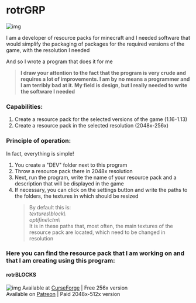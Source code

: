 # rotrGRP
![img](https://cdn.discordapp.com/attachments/808344212839727114/833326509200244766/unknown.png)

I am a developer of resource packs for minecraft and I needed software that would simplify the packaging of packages for the required versions of the game, with the resolution I needed

And so I wrote a program that does it for me

>**I draw your attention to the fact that the program is very crude and requires a lot of improvements.
>I am by no means a programmer and I am terribly bad at it. My field is design, but I really needed to write the software I needed**
### Capabilities:
1.	Create a resource pack for the selected versions of the game (1.16-1.13)
2.	Create a resource pack in the selected resolution (2048x-256x)
### Principle of operation:
In fact, everything is simple!
1.	You create a "DEV" folder next to this program
2.	Throw a resource pack there in 2048x resolution
3.	Next, run the program, write the name of your resource pack and a description that will be displayed in the game
4.	If necessary, you can click on the settings button and write the paths to the folders, the textures in which should be resized
    >By default this is:  
    >*textures\block\\*  
    >*optifine\ctm\\*  
    >It is in these paths that, most often, the main textures of the resource pack are located, which need to be changed in resolution

### Here you can find the resource pack that I am working on and that I am creating using this program:
#### rotrBLOCKS
![img](https://cdn.discordapp.com/attachments/807662811492777985/813505332079755305/vg2w6ucxcah61.png)
Available at [CurseForge](https://www.curseforge.com/minecraft/texture-packs/rotrblocks) | Free 256x version  
Available on [Patreon](https://www.patreon.com/rotrblocks) | Paid 2048x-512x version
